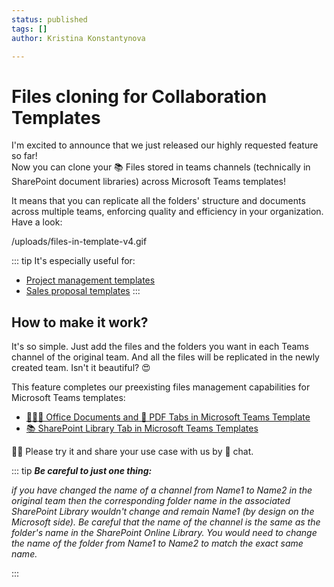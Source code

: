 ```yaml
---
status: published
tags: []
author: Kristina Konstantynova

---
```

# **Files cloning for Collaboration Templates**

I'm excited to announce that we just released our highly requested feature so far!  
Now you can clone your 📚 Files stored in teams channels (technically in SharePoint document libraries) across Microsoft Teams templates!

It means that you can replicate all the folders' structure and documents across multiple teams, enforcing quality and efficiency in your organization. Have a look:

/uploads/files-in-template-v4.gif

::: tip It's especially useful for:

* [Project management templates](https://docs.nbold.co/business-scenarios/project-management-template.html)
* [Sales proposal templates](https://docs.nbold.co/business-scenarios/deal-room-template.html)
  :::

## How to make it work?

It's so simple. Just add the files and the folders you want in each Teams channel of the original team. And all the files will be replicated in the newly created team. Isn't it beautiful? 😍

This feature completes our preexisting files management capabilities for Microsoft Teams templates:

* [📙📗📘 Office Documents and 💼 PDF Tabs in Microsoft Teams Template](https://help.salestim.com/articles/3561694-office-documents-and-pdf-tabs-in-microsoft-teams-template)
* [📚 SharePoint Library Tab in Microsoft Teams Templates](https://help.salestim.com/articles/3561694-office-documents-and-pdf-tabs-in-microsoft-teams-template)

🙏🏼 Please try it and share your use case with us by 💬 chat.

::: tip **_Be careful to just one thing:_**

_if you have changed the name of a channel from Name1 to Name2 in the original team then the corresponding folder name in the associated SharePoint Library wouldn't change and remain Name1 (by design on the Microsoft side). Be careful that the name of the channel is the same as the folder's name in the SharePoint Online Library. You would need to change the name of the folder from Name1 to Name2 to match the exact same name._

:::